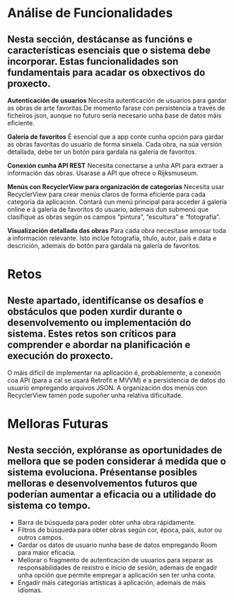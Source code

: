 # Análise de Funcionalidades
## Nesta sección, destácanse as funcións e características esenciais que o sistema debe incorporar. Estas funcionalidades son fundamentais para acadar os obxectivos do proxecto.

**Autenticación de usuarios**
Necesita autenticación de usuarios para gardar as obras de arte favoritas.De momento farase con persistencia a través de ficheiros json, aunque no futuro sería necesario unha base de datos máis eficiente.

**Galería de favoritos**
É esencial que a app conte cunha opción para gardar as obras favoritas do usuario de forma sinxela. Cada obra, na súa versión detallada, debe ter un botón para gardala na galería de favoritos.

**Conexión cunha API REST**
Necesita conectarse a unha API para extraer a información das obras. Usarase a API que ofrece o Rijksmuseum.

**Menús con RecyclerView para organización de categorías**
Necesita usar RecyclerView para crear menús claros de forma eficiente para cada categoría da aplicación. Contará cun menú principal para acceder á galeria online e á galeria de favoritos do usuario, ademais dun submenú que clasifique as obras según os campos “pintura”, “escultura” e “fotografía”.


**Visualización detallada das obras**
Para cada obra necesítase amosar toda a información relevante. Isto inclúe fotografía, título, autor, país e data e descrición, ademais do botón para gardala na galería de favoritos.



# Retos
## Neste apartado, identifícanse os desafíos e obstáculos que poden xurdir durante o desenvolvemento ou implementación do sistema. Estes retos son críticos para comprender e abordar na planificación e execución do proxecto.

O máis difícil de implementar na aplicación é, probablemente, a conexión coa API (para a cal se usará Retrofit e MVVM) e a persistencia de datos do usuario empregando arquivos JSON. A organización dos menús con RecyclerView tamén pode supoñer unha relativa dificultade.

# Melloras Futuras
## Nesta sección, explóranse as oportunidades de mellora que se poden considerar á medida que o sistema evoluciona. Présentanse posibles melloras e desenvolvementos futuros que poderían aumentar a eficacia ou a utilidade do sistema co tempo.
- Barra de búsqueda para poder obter unha obra rápidamente.
- Filtros de búsqueda para obter obras según cor, época, país, autor ou outros campos.
- Gardar os datos de usuario nunha base de datos empregando Room para maior eficacia.
- Mellorar o fragmento de autenticación de usuarios para separar as responsabilidades de rexistro e inicio de sesión, ademais de engadir unha opción que permite empregar a aplicación sen ter unha conta.
- Engadir máis categorías artísticas á aplicación, ademais de máis idiomas.


